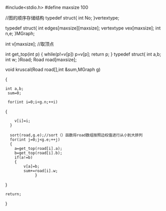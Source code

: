 #include<stdio.h>
#define maxsize 100 

//图的顺序存储结构 
typedef struct{
	int No;
}vertextype;

typedef struct{
	int edges[maxsize][maxsize];
	vertextype vex[maxsize];
	int n,e;
}MGraph;

int v[maxsize];
//取顶点 

int get_top(int p)
{
	while(p!=v[p])
	p=v[p];
	return p; 
 } 
 typedef struct{
 	int a,b;
 	int w;
 }Road;
 Road road[maxsize];
 
 void kruscal(Road road[],int &sum,MGraph g)
 
 {
 
 	int a,b;
	 sum=0;
	 
	 for(int i=0;i<g.n;++i)
 {
 
	 	v[i]=i;
	  } 
	  
	  sort(road,g.e);//sort（）函数将road数组按照边权值进行从小到大排列 
	  for(int j=0;j<g.e;++j)
	  {
	  	a=get_top(road[i].a);
	  	b=get_top(road[i].b);
	  	if(a!=b)
	  	{
	  		v[a]=b;
	  		sum+=road[i].w;
                 }
 }
	
	return;
 }
